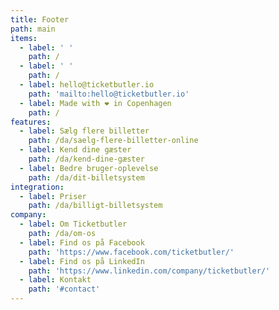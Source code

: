 ```yaml
---
title: Footer
path: main
items:
  - label: ' '
    path: /
  - label: ' '
    path: /
  - label: hello@ticketbutler.io
    path: 'mailto:hello@ticketbutler.io'
  - label: Made with ❤️ in Copenhagen
    path: /
features:
  - label: Sælg flere billetter
    path: /da/saelg-flere-billetter-online
  - label: Kend dine gæster
    path: /da/kend-dine-gæster
  - label: Bedre bruger-oplevelse
    path: /da/dit-billetsystem
integration:
  - label: Priser
    path: /da/billigt-billetsystem
company:
  - label: Om Ticketbutler
    path: /da/om-os
  - label: Find os på Facebook
    path: 'https://www.facebook.com/ticketbutler/'
  - label: Find os på LinkedIn
    path: 'https://www.linkedin.com/company/ticketbutler/'
  - label: Kontakt
    path: '#contact'
---
```


